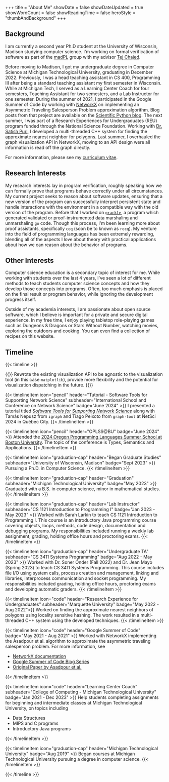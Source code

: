 +++
title = "About Me"
showDate = false
showDateUpdated = true
showWordCount = false
showReadingTime = false
heroStyle = "thumbAndBackground"
+++

## Background

I am currently a second year Ph.D student at the University of Wisconsin,
Madison studying computer science. I'm working on formal verification of
software as part of the [madPL](https://madpl.cs.wisc.edu/) group with my
advisor [Tej Chajed](https://www.chajed.io/). 

Before moving to Madison, I got my undergraduate degree in Computer Science at
Michigan Technological University, graduating in December 2022. Previously, I
was a head teaching assistant in CS 400, Programming III after being a standard
teaching assistant my first semester in Wisconsin. While at Michigan Tech, I
served as a Learning Center Coach for four semesters, Teaching Assistant for two
semesters, and a Lab Instructor for one semester. During the summer of 2021, I
participated in the Google Summer of Code by working with
[NetworkX](https://networkx.org/) on implementing an Asymmetric Traveling
Salesperson Problem approximation algorithm. Blog posts from that project are
available on the [Scientific Python
blog](https://blog.scientific-python.org/tags/traveling-salesman-problem/). The
next summer, I was part of a Research Experiences for Undergraduates (REU)
program funded through the National Science Foundation. Working with [Dr. Satish
Puri](https://www.linkedin.com/in/satish-puri-a994a71a/), I developed a
multi-threaded C++ system for finding the approximate nearest neighbor for
polygons. Last summer, I overhauled the graph visualization API in NetworkX,
moving to an API design were all information is read off the graph directly.

For more information, please see my [curriculum vitae](cv-schwennesen.pdf).

## Research Interests

My research interests lay in program verification, roughly speaking how we can
formally prove that programs behave correctly under all circumstances. My
current project seeks to reason about software updates, ensuring that a new
version of the program can successfully interpret persistent state and handle
interactions with the environment in a compatible way with the old version of
the program. Before that I worked on
[`grackle`](https://github.com/mjschwenne/grackle), a program which generated
validated or proof-instrumented data marshaling and unmarshaling `go`
code. Though this process, I'm been learning more about proof assistants,
specifically `coq` (soon be to known as `rocq`). My venture into the field of
programming languages has been extremely rewarding, blending all of the aspects
I love about theory with practical applications about how we can reason about
the behavior of programs.

## Other Interests

Computer science education is a secondary topic of interest for me. While
working with students over the last 4 years, I've seen a lot of different
methods to teach students computer science concepts and how they develop those
concepts into programs. Often, too much emphasis is placed on the final result
or program behavior, while ignoring the development progress itself.

Outside of my academia interests, I am passionate about open source software,
which I believe is important for a private and secure digital experience. In my
free time, I enjoy playing tabletop role-playing games such as Dungeons &
Dragons or Stars Without Number, watching movies, exploring the outdoors and
cooking. You can even find a collection of recipes on this website.

## Timeline 

{{< timeline >}}

{{<timelineItem icon="code" header="NetworkX - New Graph Visualization API" subheader="Indpendent Contract" badge="Jun 2024 - Aug 2024">}}
Rewrote the existing visualization API to be agnostic to the visualization tool (in this case <code>matplotlib</code>), provide more flexibility and the potential for visualization dispatching in the future. 
{{</timelineItem>}}

{{< timelineItem icon="pencil" header="Tutorial - Software Tools for Supporting Network Science" subheader="International School and Conference on Network Science" badge="June 2024" >}}
I presented a tutorial titled <a href="https://netsci.nascol.net/school"><i>Software Tools for Supporting Network Science</i></a> along with Tamás Nepusz from <code>igraph</code> and Tiago Peixoto from <code>graph-tool</code> at NetSci 2024 in Québec City.
{{< /timelineItem >}}

{{< timelineItem icon="pencil" header="OPLSS@BU" badge="June 2024" >}}
Attended the <a href="https://www.cs.uoregon.edu/research/summerschool/summer24/">2024 Oregon Programming Languages Summer School at Boston University</a>. 
The topic of the conference is Types, Semantics and Applications.
{{< /timelineItem >}}

{{< timelineItem icon="graduation-cap" header="Began Graduate Studies" subheader="University of Wisconsin, Madison" badge="Sept 2023" >}}
Pursuing a Ph.D. in Computer Science.
{{< /timelineItem >}}

{{< timelineItem icon="graduation-cap" header="Graduation" subheader="Michigan Technological University" badge="May 2023" >}}
Graduated with a B.S. in computer science, minor in mathematical studies.
{{< /timelineItem >}}

{{< timelineItem icon="graduation-cap" header="Lab Instructor" subheader="CS 1121 Introduction to Programming I" badge="Jan 2023 - May 2023" >}}
Worked with Sarah Larkin to teach CS 1121 Introduction to Programming I. 
This course is an introductory Java programming course covering objects, loops, methods, code design, documentation and debugging programs. 
My responsibilities included running a weekly lab assignment, grading, holding office hours and proctoring exams.
{{< /timelineItem >}}

{{< timelineItem icon="graduation-cap" header="Undergraduate TA" subheader="CS 3411 Systems Programming" badge="Aug 2022 - May 2023" >}}
Worked with Dr. Soner Onder (Fall 2022) and Dr. Jean Mayo (Spring 2023) to teach CS 3411 Systems Programming. 
This course includes file I/O using system calls, process creation and management, linking and libraries, interprocess communication and socket programming.
My responsibilities included grading, holding office hours, proctoring exams and developing automatic graders.
{{< /timelineItem >}}

{{< timelineItem icon="code" header="Research Experience for Undergraduates" subheader="Marquette University" badge="May 2022 - Aug 2022">}}
Worked on finding the approximate nearest neighbors of polygons using locality sensitive hashing. 
The work resulted in a multi-threaded C++ system using the developed techniques. 
{{< /timelineItem >}}

{{< timelineItem icon="code" header="Google Summer of Code" badge="May 2021 - Aug 2021" >}}
Worked with NetworkX implementing the Asadpour et al. algorithm to approximate the asymmetric traveling salesperson problem. 
For more information, see 
<ul>
  <li><a href="https://networkx.org/documentation/stable/reference/algorithms/generated/networkx.algorithms.approximation.traveling_salesman.asadpour_atsp.html">NetworkX documentation</a></li>
  <li><a href="https://blog.scientific-python.org/tags/traveling-salesman-problem/">Google Summer of Code Blog Series</a></li>
  <li><a href="https://pubsonline.informs.org/doi/abs/10.1287/opre.2017.1603">Original Paper by Asadpour et al.</a></li>
</ul>
{{< /timelineItem >}}

{{< timelineItem icon="code" header="Learning Center Coach" subheader="College of Computing - Michigan Technological University" badge="Jan 2021 - Dec 2023" >}}
Help students completing assignments for beginning and intermediate classes at Michigan Technological University, on topics including 
<ul>
  <li>Data Structures</li>
  <li>MIPS and C programs</li>
  <li>Introductory Java programs</li>
</ul>
{{< /timelineItem >}}

{{< timelineItem icon="graduation-cap" header="Michigan Technological University" badge="Aug 2019" >}}
Began courses at Michigan Technological University pursuing a degree in computer science.
{{< /timelineItem >}}

{{< /timeline >}}
